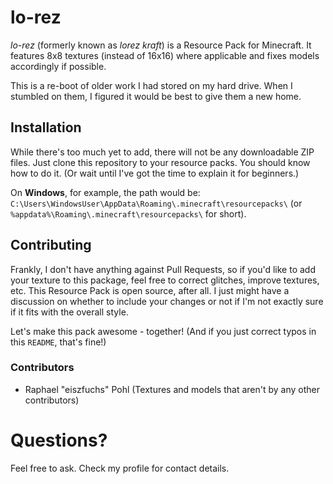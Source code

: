 # lo-rez

*lo-rez* (formerly known as *lorez kraft*) is a Resource Pack for Minecraft.
It features 8x8 textures (instead of 16x16) where applicable and fixes models accordingly if possible.

This is a re-boot of older work I had stored on my hard drive. When I stumbled on them, I figured it would be best to give them a new home.


## Installation

While there's too much yet to add, there will not be any downloadable ZIP files. Just clone this repository to your resource packs. You should know how to do it. (Or wait until I've got the time to explain it for beginners.)

On **Windows**, for example, the path would be: `C:\Users\WindowsUser\AppData\Roaming\.minecraft\resourcepacks\` (or `%appdata%\Roaming\.minecraft\resourcepacks\` for short).


## Contributing

Frankly, I don't have anything against Pull Requests, so if you'd like to add your texture to this package, feel free to correct glitches, improve textures, etc.
This Resource Pack is open source, after all.
I just might have a discussion on whether to include your changes or not if I'm not exactly sure if it fits with the overall style.

Let's make this pack awesome - together!
(And if you just correct typos in this `README`, that's fine!)


### Contributors

- Raphael "eiszfuchs" Pohl (Textures and models that aren't by any other contributors)


# Questions?

Feel free to ask. Check my profile for contact details.
